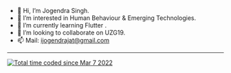 - 👋 Hi, I’m Jogendra Singh.
- 👀 I’m interested in Human Behaviour & Emerging Technologies.
- 🌱 I’m currently learning Flutter .
- 💞️ I’m looking to collaborate on UZG19.
- 📫 Mail: ijogendrajat@gmail.com
- ------------------------------------------------------------
<a href="https://wakatime.com/@786053fd-da4e-44e1-bd2e-c77c1c7dfd79"><img src="https://wakatime.com/badge/user/786053fd-da4e-44e1-bd2e-c77c1c7dfd79.svg" alt="Total time coded since Mar 7 2022" /></a>

<!---
ijogendrajat/ijogendrajat is a ✨ special ✨ repository because its `README.md` (this file) appears on your GitHub profile.
You can click the Preview link to take a look at your changes.
--->
